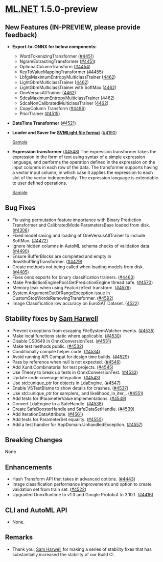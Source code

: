 # [ML.NET](http://dot.net/ml) 1.5.0-preview

## **New Features (IN-PREVIEW, please provide feedback)**
- **Export-to-ONNX for below components:**
    - WordTokenizingTransformer ([#4451](https://github.com/dotnet/machinelearning/pull/4451))
    - NgramExtractingTransformer ([#4451](https://github.com/dotnet/machinelearning/pull/4451))
    - OptionalColumnTransform ([#4454](https://github.com/dotnet/machinelearning/pull/4454))
    - KeyToValueMappingTransformer ([#4455](https://github.com/dotnet/machinelearning/pull/4455))
    - LbfgsMaximumEntropyMulticlassTrainer ([4462](https://github.com/dotnet/machinelearning/pull/4462))
    - LightGbmMulticlassTrainer ([4462](https://github.com/dotnet/machinelearning/pull/4462))
    - LightGbmMulticlassTrainer with SoftMax ([4462](https://github.com/dotnet/machinelearning/pull/4462))
    - OneVersusAllTrainer ([4462](https://github.com/dotnet/machinelearning/pull/4462))
    - SdcaMaximumEntropyMulticlassTrainer ([4462](https://github.com/dotnet/machinelearning/pull/4462))
    - SdcaNonCalibratedMulticlassTrainer ([4462](https://github.com/dotnet/machinelearning/pull/4462))
    - CopyColumn Transform ([#4486](https://github.com/dotnet/machinelearning/pull/4486))
    - PriorTrainer ([#4515](https://github.com/dotnet/machinelearning/pull/4515))

- **DateTime Transformer** ([#4521](https://github.com/dotnet/machinelearning/pull/4521))
- **Loader and Saver for [SVMLight file format](http://svmlight.joachims.org/)** ([#4190](https://github.com/dotnet/machinelearning/pull/4190))

  [Sample](https://github.com/dotnet/machinelearning/blob/main/docs/samples/Microsoft.ML.Samples/Dynamic/DataOperations/LoadingSvmLight.cs)
- **Expression transformer** ([#4548](https://github.com/dotnet/machinelearning/pull/4548))
  The expression transformer takes the expression in the form of text using syntax of a simple expression language, and performs the operation defined in the expression on the input columns in each row of the data. The transformer supports having a vector input column, in which case it applies the expression to each slot of the vector independently. The expression language is extendable to user defined operations.

  [Sample](https://github.com/dotnet/machinelearning/blob/main/docs/samples/Microsoft.ML.Samples/Dynamic/Transforms/Expression.cs)

## **Bug Fixes**
- Fix using permutation feature importance with Binary Prediction Transformer and CalibratedModelParametersBase loaded from disk. ([#4306](https://github.com/dotnet/machinelearning/pull/4306))
- Fixed model saving and loading of OneVersusAllTrainer to include SoftMax. ([#4472](https://github.com/dotnet/machinelearning/pull/4472))
- Ignore hidden columns in AutoML schema checks of validation data. ([#4490](https://github.com/dotnet/machinelearning/pull/4490))
- Ensure BufferBlocks are completed and empty in RowShufflingTransformer. ([#4479](https://github.com/dotnet/machinelearning/pull/4479))
- Create methods not being called when loading models from disk. ([#4485](https://github.com/dotnet/machinelearning/pull/4485))
- Fixes onnx exports for binary classification trainers. ([#4463](https://github.com/dotnet/machinelearning/pull/4463))
- Make PredictionEnginePool.GetPredictionEngine thread safe. ([#4570](https://github.com/dotnet/machinelearning/pull/4570))
- Memory leak when using FeaturizeText transform. ([#4576](https://github.com/dotnet/machinelearning/pull/4576))
- System.ArgumentOutOfRangeException issue in CustomStopWordsRemovingTransformer. ([#4592](https://github.com/dotnet/machinelearning/pull/4592))
- Image Classification low accuracy on EuroSAT Dataset. ([4522](https://github.com/dotnet/machinelearning/pull/4522))

## **Stability fixes by [Sam Harwell](https://github.com/sharwell)**
- Prevent exceptions from escaping FileSystemWatcher events. ([#4535](https://github.com/dotnet/machinelearning/pull/4535))
- Make local functions static where applicable. ([#4530](https://github.com/dotnet/machinelearning/pull/4530))
- Disable CS0649 in OnnxConversionTest. ([#4531](https://github.com/dotnet/machinelearning/pull/4531))
- Make test methods public. ([#4532](https://github.com/dotnet/machinelearning/pull/4532))
- Conditionally compile helper code. ([#4534](https://github.com/dotnet/machinelearning/pull/4534))
- Avoid running API Compat for design time builds. ([#4529](https://github.com/dotnet/machinelearning/pull/4529))
- Pass by reference when null is not expected. ([#4546](https://github.com/dotnet/machinelearning/pull/4546))
- Add Xunit.Combinatorial for test projects. ([#4545](https://github.com/dotnet/machinelearning/pull/4545))
- Use Theory to break up tests in OnnxConversionTest. ([#4533](https://github.com/dotnet/machinelearning/pull/4533))
- Update code coverage integration. ([#4543](https://github.com/dotnet/machinelearning/pull/4543))
- Use std::unique_ptr for objects in LdaEngine. ([#4547](https://github.com/dotnet/machinelearning/pull/4547))
- Enable VSTestBlame to show details for crashes. ([#4537](https://github.com/dotnet/machinelearning/pull/4537))
- Use std::unique_ptr for samplers_ and likelihood_in_iter_. ([#4551](https://github.com/dotnet/machinelearning/pull/4551))
- Add tests for IParameterValue implementations. ([#4549](https://github.com/dotnet/machinelearning/pull/4549))
- Convert LdaEngine to a SafeHandle. ([#4538](https://github.com/dotnet/machinelearning/pull/4538))
- Create SafeBoosterHandle and SafeDataSetHandle. ([#4539](https://github.com/dotnet/machinelearning/pull/4539))
- Add IterationDataAttribute. ([#4561](https://github.com/dotnet/machinelearning/pull/4561))
- Add tests for ParameterSet equality. ([#4550](https://github.com/dotnet/machinelearning/pull/4550))
- Add a test handler for AppDomain.UnhandledException. ([#4557](https://github.com/dotnet/machinelearning/commit/f1f8942a8272a9c87373d11bc89467461c8ecad1))

## **Breaking Changes**
None

## **Enhancements**
- Hash Transform API that takes in advanced options. ([#4443](https://github.com/dotnet/machinelearning/pull/4443))
- Image classification performance improvements and option to create validation set from train set. ([#4522](https://github.com/dotnet/machinelearning/pull/4522))
- Upgraded OnnxRuntime to v1.0 and Google Protobuf to 3.10.1. ([#4416](https://github.com/dotnet/machinelearning/pull/4416))

## **CLI and AutoML API**
  - None.

## **Remarks**
- Thank you, [Sam Harwell](https://github.com/sharwell) for making a series of stability fixes that has substantially increased the stability of our Build CI.





